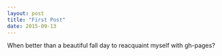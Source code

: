 ```yaml
---
layout: post
title: "First Post"
date: 2015-09-13
---
```


When better than a beautiful fall day to reacquaint myself with gh-pages?
